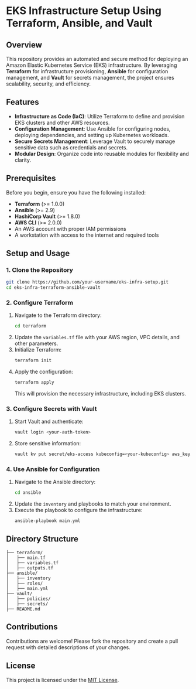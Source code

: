 
# EKS Infrastructure Setup Using Terraform, Ansible, and Vault

## Overview

This repository provides an automated and secure method for deploying an Amazon Elastic Kubernetes Service (EKS) infrastructure. By leveraging **Terraform** for infrastructure provisioning, **Ansible** for configuration management, and **Vault** for secrets management, the project ensures scalability, security, and efficiency.

## Features

- **Infrastructure as Code (IaC)**: Utilize Terraform to define and provision EKS clusters and other AWS resources.
- **Configuration Management**: Use Ansible for configuring nodes, deploying dependencies, and setting up Kubernetes workloads.
- **Secure Secrets Management**: Leverage Vault to securely manage sensitive data such as credentials and secrets.
- **Modular Design**: Organize code into reusable modules for flexibility and clarity.

## Prerequisites

Before you begin, ensure you have the following installed:

- **Terraform** (>= 1.0.0)
- **Ansible** (>= 2.9)
- **HashiCorp Vault** (>= 1.8.0)
- **AWS CLI** (>= 2.0.0)
- An AWS account with proper IAM permissions
- A workstation with access to the internet and required tools

## Setup and Usage

### 1. Clone the Repository
```bash
git clone https://github.com/your-username/eks-infra-setup.git
cd eks-infra-terraform-ansible-vault
```

### 2. Configure Terraform
1. Navigate to the Terraform directory:
   ```bash
   cd terraform
   ```
2. Update the `variables.tf` file with your AWS region, VPC details, and other parameters.
3. Initialize Terraform:
   ```bash
   terraform init
   ```
4. Apply the configuration:
   ```bash
   terraform apply
   ```
   This will provision the necessary infrastructure, including EKS clusters.

### 3. Configure Secrets with Vault
1. Start Vault and authenticate:
   ```bash
   vault login <your-auth-token>
   ```
2. Store sensitive information:
   ```bash
   vault kv put secret/eks-access kubeconfig=<your-kubeconfig> aws_key=<your-aws-key>
   ```

### 4. Use Ansible for Configuration
1. Navigate to the Ansible directory:
   ```bash
   cd ansible
   ```
2. Update the `inventory` and playbooks to match your environment.
3. Execute the playbook to configure the infrastructure:
   ```bash
   ansible-playbook main.yml
   ```

## Directory Structure

```
├── terraform/
│   ├── main.tf
│   ├── variables.tf
│   ├── outputs.tf
├── ansible/
│   ├── inventory
│   ├── roles/
│   ├── main.yml
├── vault/
│   ├── policies/
│   ├── secrets/
├── README.md
```

## Contributions

Contributions are welcome! Please fork the repository and create a pull request with detailed descriptions of your changes.

## License

This project is licensed under the [MIT License](LICENSE).

